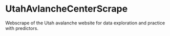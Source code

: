 # UtahAvlancheCenterScrape
Webscrape of the Utah avalanche website for data exploration and practice with predictors.

